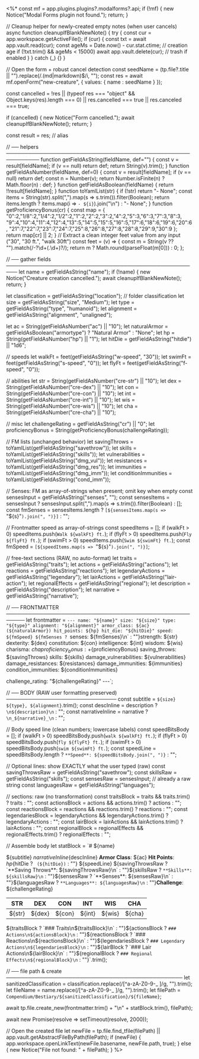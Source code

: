 <%*
const mf = app.plugins.plugins?.modalforms?.api;
if (!mf) { new Notice("Modal Forms plugin not found."); return; }

// Cleanup helper for newly-created empty notes (when user cancels)
async function cleanupIfBlankNewNote() {
  try {
    const cur = app.workspace.getActiveFile();
    if (cur) {
      const txt = await app.vault.read(cur);
      const ageMs = Date.now() - cur.stat.ctime; // creation age
      if (!txt.trim() && ageMs < 15000) await app.vault.delete(cur); // trash if enabled
    }
  } catch (_) {}
}

// Open the form + robust cancel detection
const seedName = (tp.file?.title || "").replace(/\.(md|markdown)$/i, "");
const res = await mf.openForm("new-creature", { values: { name : seedName } });

const cancelled =
  !res ||
  (typeof res === "object" && Object.keys(res).length === 0) ||
  res.cancelled === true || res.canceled === true;

if (cancelled) {
  new Notice("Form cancelled.");
  await cleanupIfBlankNewNote();
  return;
}

const result = res; // alias

// ── helpers ───────────────────────────────────────────────────────────
function getFieldAsString(fieldName, def="") {
  const v = result[fieldName];
  if (v == null) return def;
  return String(v).trim();
}
function getFieldAsNumber(fieldName, def=0) {
  const v = result[fieldName];
  if (v == null) return def;
  const n = Number(v);
  return Number.isFinite(n) ? Math.floor(n) : def;
}
function getFieldAsBoolean(fieldName) {
  return !!result[fieldName];
}
function toYamlList(str) {
  if (!str) return "- None";
  const items = String(str).split(",").map(s => s.trim()).filter(Boolean);
  return items.length ? items.map(i => `- ${i}`).join("\n") : "- None";
}
function getProficiencyBonus(cr) {
  const map = {
    "0":2,"1/8":2,"1/4":2,"1/2":2,"1":2,"2":2,"3":2,"4":2,"5":3,"6":3,"7":3,"8":3,
    "9":4,"10":4,"11":4,"12":4,"13":5,"14":5,"15":5,"16":5,"17":6,"18":6,"19":6,"20":6,
    "21":7,"22":7,"23":7,"24":7,"25":8,"26":8,"27":8,"28":8,"29":9,"30":9
  };
  return map[cr] || 2;
}
// Extract a clean integer feet value from any input ("30", "30 ft.", "walk 30ft")
const feet = (v) => {
  const m = String(v ?? "").match(/-?\d+(\.\d+)?/);
  return m ? Math.round(parseFloat(m[0])) : 0;
};

// ── gather fields ─────────────────────────────────────────────────────
let name = getFieldAsString("name");
if (!name) { new Notice("Creature creation cancelled."); await cleanupIfBlankNewNote(); return; }

let classification = getFieldAsString("location"); // folder classification
let size = getFieldAsString("size", "Medium");
let type = getFieldAsString("type", "humanoid");
let alignment = getFieldAsString("alignment", "unaligned");

let ac = String(getFieldAsNumber("ac") || "10");
let naturalArmor = getFieldAsBoolean("armortype") ? "Natural Armor" : "None";
let hp = String(getFieldAsNumber("hp") || "1");
let hitDie = getFieldAsString("hitdie") || "1d6";

// speeds
let walkFt = feet(getFieldAsString("w-speed", "30"));
let swimFt = feet(getFieldAsString("s-speed", "0"));
let flyFt  = feet(getFieldAsString("f-speed", "0"));

// abilities
let str = String(getFieldAsNumber("cre-str") || "10");
let dex = String(getFieldAsNumber("cre-dex") || "10");
let con = String(getFieldAsNumber("cre-con") || "10");
let int = String(getFieldAsNumber("cre-int") || "10");
let wis = String(getFieldAsNumber("cre-wis") || "10");
let cha = String(getFieldAsNumber("cre-cha") || "10");

// misc
let challengeRating   = getFieldAsString("cr") || "0";
let proficiencyBonus  = String(getProficiencyBonus(challengeRating));

// FM lists (unchanged behavior)
let savingThrows        = toYamlList(getFieldAsString("savethrow"));
let skills              = toYamlList(getFieldAsString("skills"));
let vulnerabilities     = toYamlList(getFieldAsString("dmg_vul"));
let resistances         = toYamlList(getFieldAsString("dmg_res"));
let immunities          = toYamlList(getFieldAsString("dmg_imm"));
let conditionImmunities = toYamlList(getFieldAsString("cond_imm"));

// Senses: FM as array-of-strings when present; omit key when empty
const sensesInput = getFieldAsString("senses", "");
const sensesItems = sensesInput ? sensesInput.split(",").map(s => s.trim()).filter(Boolean) : [];
const fmSenses = sensesItems.length ? `[${sensesItems.map(s => `"${s}"`).join(", ")}]` : "";

// Frontmatter speed as array-of-strings
const speedItems = [];
if (walkFt > 0) speedItems.push(`Walk ${walkFt} ft.`);
if (flyFt  > 0) speedItems.push(`Fly ${flyFt} ft.`);
if (swimFt > 0) speedItems.push(`Swim ${swimFt} ft.`);
const fmSpeed = `[${speedItems.map(s => `"${s}"`).join(", ")}]`;

// free-text sections (RAW, no auto-format)
let traits           = getFieldAsString("traits");
let actions          = getFieldAsString("actions");
let reactions        = getFieldAsString("reactions");
let legendaryActions = getFieldAsString("legendary");
let lairActions      = getFieldAsString("lair-action");
let regionalEffects  = getFieldAsString("regional");
let description      = getFieldAsString("description");
let narrative        = getFieldAsString("narrative");

// ── FRONTMATTER ───────────────────────────────────────────────────────
let frontmatter = `---
name: "${name}"
size: "${size}"
type: "${type}"
alignment: "${alignment}"
armor_class: ${ac} (${naturalArmor})
hit_points: ${hp}
hit_die: "${hitDie}"
speed: ${fmSpeed}
${fmSenses ? `senses: ${fmSenses}\n` : ""}strength: ${str}
dexterity: ${dex}
constitution: ${con}
intelligence: ${int}
wisdom: ${wis}
charisma: ${cha}
proficiency_bonus: +${proficiencyBonus}
saving_throws:
${savingThrows}
skills:
${skills}
damage_vulnerabilities:
${vulnerabilities}
damage_resistances:
${resistances}
damage_immunities:
${immunities}
condition_immunities:
${conditionImmunities}

challenge_rating: "${challengeRating}"
---`;

// ── BODY (RAW user formatting preserved) ──────────────────────────────
const subtitle = `${size} ${type}, ${alignment}`.trim();
const descInline = description ? `\n${description}\n` : "";
const narrativeInline = narrative ? `\n_${narrative}_\n` : "";

// Body speed line (clean numbers; lowercase labels)
const speedBitsBody = [];
if (walkFt > 0) speedBitsBody.push(`walk ${walkFt} ft.`);
if (flyFt  > 0) speedBitsBody.push(`fly ${flyFt} ft.`);
if (swimFt > 0) speedBitsBody.push(`swim ${swimFt} ft.`);
const speedLine = speedBitsBody.length ? `**Speed**: ${speedBitsBody.join(", ")}` : "";

// Optional lines: show EXACTLY what the user typed (raw)
const savingThrowsRaw = getFieldAsString("savethrow");
const skillsRaw       = getFieldAsString("skills");
const sensesRaw       = sensesInput; // already a raw string
const languagesRaw    = getFieldAsString("languages");

// sections: raw (no transformation)
const traitsBlock      = traits && traits.trim() ? traits : "";
const actionsBlock     = actions && actions.trim() ? actions : "";
const reactionsBlock   = reactions && reactions.trim() ? reactions : "";
const legendariesBlock = legendaryActions && legendaryActions.trim() ? legendaryActions : "";
const lairBlock        = lairActions && lairActions.trim() ? lairActions : "";
const regionalBlock    = regionalEffects && regionalEffects.trim() ? regionalEffects : "";

// Assemble body
let statBlock = `# ${name}

${subtitle}
${narrativeInline}${descInline}
**Armor Class**: ${ac}
**Hit Points**: ${hp}${hitDie ? ` (${hitDie})` : ""}
${speedLine}
${savingThrowsRaw ? `**Saving Throws**: ${savingThrowsRaw}\n` : ""}${skillsRaw ? `**Skills**: ${skillsRaw}\n` : ""}${sensesRaw ? `**Senses**: ${sensesRaw}\n` : ""}${languagesRaw ? `**Languages**: ${languagesRaw}\n` : ""}**Challenge**: ${challengeRating}

| STR | DEX | CON | INT | WIS | CHA |
| --- | --- | --- | --- | --- | --- |
| ${str} | ${dex} | ${con} | ${int} | ${wis} | ${cha} |

${traitsBlock ? `### Traits\n${traitsBlock}\n` : ""}${actionsBlock ? `### Actions\n${actionsBlock}\n` : ""}${reactionsBlock ? `### Reactions\n${reactionsBlock}\n` : ""}${legendariesBlock ? `### Legendary Actions\n${legendariesBlock}\n` : ""}${lairBlock ? `### Lair Actions\n${lairBlock}\n` : ""}${regionalBlock ? `### Regional Effects\n${regionalBlock}\n` : ""}`.trim();

// ── file path & create ────────────────────────────────────────────────
let sanitizedClassification = classification.replace(/[^a-zA-Z0-9-_ ]/g, "").trim();
let fileName = name.replace(/[^a-zA-Z0-9-_ ]/g, "").trim();
let filePath = `Compendium/Bestiary/${sanitizedClassification}/${fileName}`;

await tp.file.create_new(frontmatter.trim() + "\n" + statBlock.trim(), filePath);

await new Promise(resolve => setTimeout(resolve, 2000));

// Open the created file
let newFile = tp.file.find_tfile(filePath) || app.vault.getAbstractFileByPath(filePath);
if (newFile) {
  app.workspace.openLinkText(newFile.basename, newFile.path, true);
} else {
  new Notice("File not found: " + filePath);
}
%>
